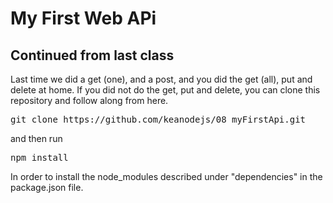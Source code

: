 # My First Web APi
## Continued from last class

Last time we did a get (one), and a post, and you did the get (all), put and delete at home.
If you did not do the get, put and delete, you can clone this repository and follow along from here.

<pre>git clone https://github.com/keanodejs/08_myFirstApi.git</pre>

and then run

<pre>npm install</pre>

In order to install the node_modules described under "dependencies" in the package.json file.
